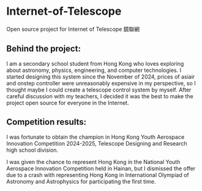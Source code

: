 # Internet-of-Telescope
Open source project for Internet of Telescope 鏡聯網

## Behind the project:
I am a secondary school student from Hong Kong who loves exploring about astronomy, physics, engineering, and computer technologies. I started designing this system since the November of 2024, prices of asiair and onstep controller were unreasonably expensive in my perspective, so I thought maybe I could create a telescope control system by myself.
After careful discussion with my teachers, I decided it was the best to make the project open source for everyone in the Internet.


## Competition results:
I was fortunate to obtain the champion in Hong Kong Youth Aerospace Innovation Competition 2024-2025, Telescope Designing and Research high school division.

I was given the chance to represent Hong Kong in the National Youth Aerospace Innovation Competition held in Hainan, but I dismissed the offer due to a crash with representing Hong Kong in International Olympiad of Astronomy and Astrophysics for participating the first time.
